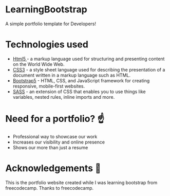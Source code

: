 # LearningBootstrap
A simple portfolio template for Developers!

# Technologies used
<ul>
  <li><a href="https://developer.mozilla.org/en-US/docs/Glossary/HTML5">Html5 </a> - a markup language used for structuring and presenting content on the World Wide Web.     </li>
  <li><a href = "https://www.w3.org/TR/2001/WD-css3-roadmap-20010523/">CSS3</a> - a style sheet language used for describing the presentation of a document written in a       markup language such as HTML.
  </li>
  <li><a href= "https://getbootstrap.com/docs/5.0/getting-started/introduction/">Bootstrap5</a> - HTML, CSS, and JavaScript framework for creating responsive, mobile-first   websites.
  </li>
  <li><a href = "https://sass-lang.com/">SASS</a> - an extension of CSS that enables you to use things like variables, nested rules, inline imports and more.</li>
</ul>

# Need for a portfolio? ☝️
<ul> 
  <li>Professional way to showcase our work</li>
  <li>Increases our visibility and online presence </li>
  <li>Shows our more than just a resume </li>
  </ul>


# Acknowledgements 🎁
This is the portfolio website created while I was learning bootstrap from freecodecamp. Thanks to freecodecamp.
